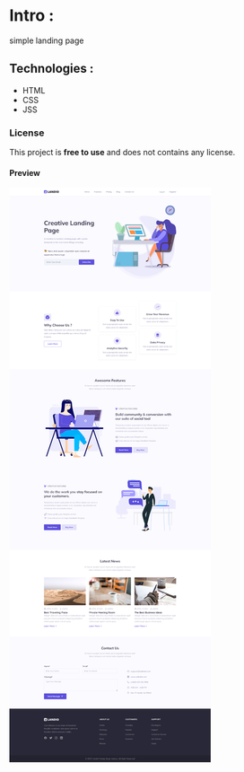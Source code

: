 # Intro :

simple landing page 

## Technologies :

- HTML
- CSS
- JSS

### License

This project is **free to use** and does not contains any license.

#### Preview 

![Landio Desktop Demo](./preview.jpg "Desktop Demo")